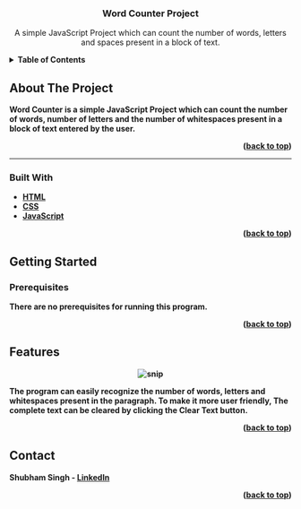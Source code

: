 


    



  <h3 align="center">Word Counter Project</h3>

  <p align="center">
  A simple JavaScript Project which can count the number of words, letters and spaces present in a block of text.
    <br />
   
  





<details>
  <summary><b>Table of Contents</summary>
  <ol>
    <li>
      <a href="#about-the-project">About The Project</a>
      <ul>
        <li><a href="#built-with">Built With</a></li>
      </ul>
    </li>
    <li>
      <a href="#getting-started">Getting Started</a>
      <ul>
        <li><a href="#prerequisites">Prerequisites</a></li>
   </ul>
    </li>
    <li><a href="#features">Features</a></li>
    <li><a href="#contact">Contact</a></li>
  
  </ol>
</details>




## About The Project


Word Counter is a simple JavaScript Project which can count the number of words, number of letters and the number of whitespaces present in a block of text entered by the user. 

<p align="right">(<a href="#top">back to top</a>)</p>


<hr>

### Built With

* [HTML](https://developer.mozilla.org/en-US/docs/Web/HTML)
* [CSS](https://developer.mozilla.org/en-US/docs/Web/CSS)
*  [JavaScript](https://www.javascript.com/)


<p align="right">(<a href="#top">back to top</a>)</p>




## Getting Started



### Prerequisites

There are no prerequisites for running this program.





<p align="right">(<a href="#top">back to top</a>)</p>




## Features
<div align="center">
<img src="https://raw.githubusercontent.com/LiQuiD-404/WebDev-ProjectKart/master/Word%20Counter/snip.png" alt="snip"/>
</div>

The program can easily recognize the number of words, letters and whitespaces present in the paragraph. To make it more user friendly, The complete text can be cleared by clicking the **Clear Text** button.



<p align="right">(<a href="#top">back to top</a>)</p>






## Contact

Shubham Singh - [LinkedIn](https://www.linkedin.com/in/shubham-singh-519769220/) 


<p align="right">(<a href="#top">back to top</a>)</p>






